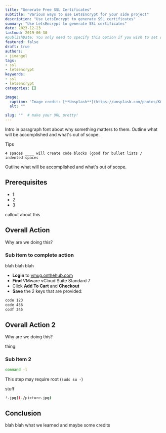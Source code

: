 ```yaml
---
title: "Generate Free SSL Certificates"
subtitle: "Various ways to use LetsEncrypt for your side project"
description: "Use LetsEncrypt to generate SSL certificates"
summary: "Use LetsEncrypt to generate SSL certificates"
date: 2023-12-23
lastmod: 2019-06-30
#publishDate: You only need to specify this option if you wish to set date in the future but publish the page now.
featured: false
draft: true
authors:
- jimangel
tags:
- ssl
- letsencrypt
keywords:
- ssl
- letsencrypt
categories: []

image:
  caption: 'Image credit: [**Unsplash**](https://unsplash.com/photos/KGbX1f3Uxtg/)'
  alt: ""

slug: ""  # make your URL pretty!
---
```


Intro in paragraph font about why something matters to them. Outline what will be accomplished and what's out of scope.

Tips

```shell
4 spaces ____ will create code blocks (good for bullet lists / indented spaces
```

Outline what will be accomplished and what's out of scope.

## Prerequisites
* 1
* 2
* 3




callout about this


## Overall Action

Why are we doing this?

### Sub item to complete action

blah blah blah

* **Login** to [vmug.onthehub.com](https://vmug.onthehub.com)
* **Find** VMware vCloud Suite Standard 7
* Click **Add To Cart** and **Checkout**
* **Save** the 2 keys that are provided:

```bash
code 123
code 456
codf 345
```

## Overall Action 2

Why are we doing this?


thing


### Sub item 2

```bash
command -l
```

This step may require root (`sudo su -`)

stuff

```bash
!.jpg](./picture.jpg)
```

## Conclusion

blah blah what we learned and maybe some credits
